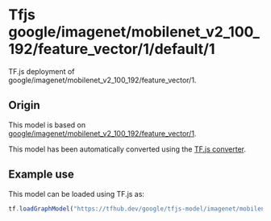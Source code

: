 # Tfjs google/imagenet/mobilenet_v2_100_192/feature_vector/1/default/1
TF.js deployment of google/imagenet/mobilenet_v2_100_192/feature_vector/1.

<!-- parent-model: google/imagenet/mobilenet_v2_100_192/feature_vector/1 -->

## Origin

This model is based on [google/imagenet/mobilenet_v2_100_192/feature_vector/1](https://tfhub.dev/google/imagenet/mobilenet_v2_100_192/feature_vector/1).

This model has been automatically converted using the [TF.js converter](https://github.com/tensorflow/tfjs/tree/master/tfjs-converter).

## Example use
This model can be loaded using TF.js as:

```javascript
tf.loadGraphModel("https://tfhub.dev/google/tfjs-model/imagenet/mobilenet_v2_100_192/feature_vector/1/default/1", { fromTFHub: true })
```
